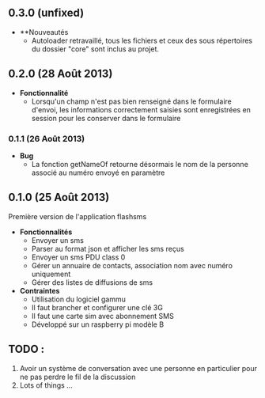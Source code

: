 ## 0.3.0 (unfixed)
- **Nouveautés
  - Autoloader retravaillé, tous les fichiers et ceux des sous répertoires du dossier "core" sont inclus au projet.

## 0.2.0 (28 Août 2013)
- **Fonctionnalité**
  - Lorsqu'un champ n'est pas bien renseigné dans le formulaire d'envoi, les informations correctement
    saisies sont enregistrées en session pour les conserver dans le formulaire

### 0.1.1 (26 Août 2013)
- **Bug**
  - La fonction getNameOf retourne désormais le nom de la personne associé au numéro envoyé en paramètre

## 0.1.0 (25 Août 2013)

Première version de l'application flashsms

- **Fonctionnalités**
  - Envoyer un sms
  - Parser au format json et afficher les sms reçus
  - Envoyer un sms PDU class 0
  - Gérer un annuaire de contacts, association nom avec numéro uniquement
  - Gérer des listes de diffusions de sms
- **Contraintes**
  - Utilisation du logiciel gammu
  - Il faut brancher et configurer une clé 3G 
  - Il faut une carte sim avec abonnement SMS
  - Développé sur un raspberry pi modèle B

## TODO :
1. Avoir un système de conversation avec une personne en particulier pour ne pas perdre le fil de la discussion
2. Lots of things ...
